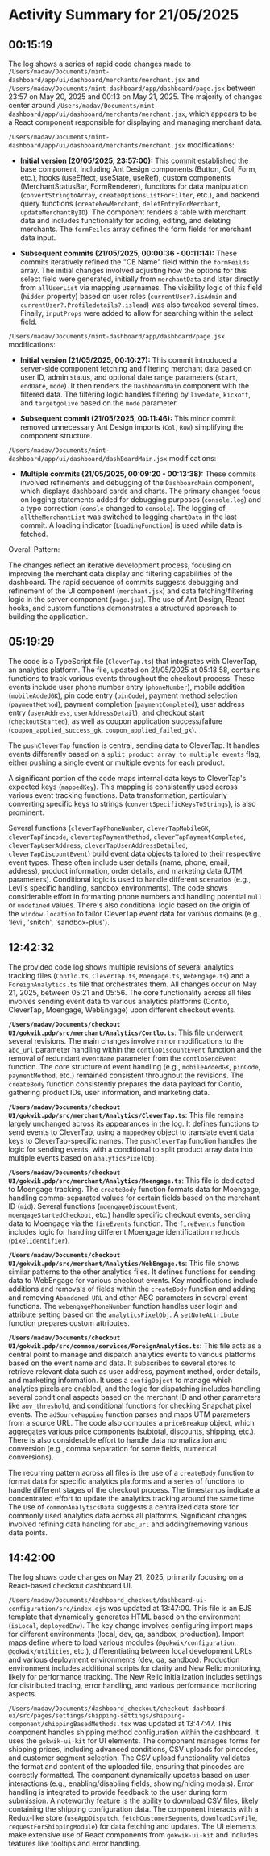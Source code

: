 # Activity Summary for 21/05/2025

## 00:15:19
The log shows a series of rapid code changes made to `/Users/madav/Documents/mint-dashboard/app/ui/dashboard/merchants/merchant.jsx` and `/Users/madav/Documents/mint-dashboard/app/dashboard/page.jsx` between 23:57 on May 20, 2025 and 00:13 on May 21, 2025.  The majority of changes center around `/Users/madav/Documents/mint-dashboard/app/ui/dashboard/merchants/merchant.jsx`, which appears to be a React component responsible for displaying and managing merchant data.


`/Users/madav/Documents/mint-dashboard/app/ui/dashboard/merchants/merchant.jsx` modifications:

* **Initial version (20/05/2025, 23:57:00):**  This commit established the base component, including Ant Design components (Button, Col, Form, etc.),  hooks (useEffect, useState, useRef), custom components (MerchantStatusBar, FormRenderer), functions for data manipulation (`convertStringtoArray`, `createOptionsListForFilter`, etc.), and backend query functions (`createNewMerchant`, `deletEntryForMerchant`, `updateMerchantByID`). The component renders a table with merchant data and includes functionality for adding, editing, and deleting merchants.  The `formFeilds` array defines the form fields for merchant data input.


* **Subsequent commits (21/05/2025, 00:00:36 - 00:11:14):** These commits iteratively refined the "CE Name" field within the `formFeilds` array.  The initial changes involved adjusting how the options for this select field were generated, initially from `merchantData` and later directly from `allUserList` via mapping usernames.  The visibility logic of this field (`hidden` property) based on user roles (`currentUser?.isAdmin` and `currentUser?.Profiledetails?.islead`) was also tweaked several times. Finally, `inputProps` were added to allow for searching within the select field.



`/Users/madav/Documents/mint-dashboard/app/dashboard/page.jsx` modifications:

* **Initial version (21/05/2025, 00:10:27):** This commit introduced a server-side component fetching and filtering merchant data based on user ID, admin status, and optional date range parameters (`start`, `endDate`, `mode`). It then renders the `DashboardMain` component with the filtered data. The filtering logic handles filtering by `livedate`, `kickoff`, and `targetgolive` based on the `mode` parameter.

* **Subsequent commit (21/05/2025, 00:11:46):** This minor commit removed unnecessary Ant Design imports (`Col`, `Row`) simplifying the component structure.



`/Users/madav/Documents/mint-dashboard/app/ui/dashboard/dashBoardMain.jsx` modifications:

* **Multiple commits (21/05/2025, 00:09:20 - 00:13:38):** These commits involved refinements and debugging of the `DashboardMain` component,  which displays dashboard cards and charts. The primary changes focus on logging statements added for debugging purposes (`console.log`) and a typo correction (`consle` changed to `console`). The logging of `alltheMerchantList` was switched to logging `chartData` in the last commit.  A loading indicator (`LoadingFunction`) is used while data is fetched.


Overall Pattern:

The changes reflect an iterative development process, focusing on improving the merchant data display and filtering capabilities of the dashboard.  The rapid sequence of commits suggests debugging and refinement of the UI component (`merchant.jsx`) and data fetching/filtering logic in the server component (`page.jsx`). The use of Ant Design, React hooks, and custom functions demonstrates a structured approach to building the application.


## 05:19:29
The code is a TypeScript file (`CleverTap.ts`) that integrates with CleverTap, an analytics platform.  The file, updated on 21/05/2025 at 05:18:58, contains functions to track various events throughout the checkout process.  These events include user phone number entry (`phoneNumber`), mobile addition (`mobileAddedGK`), pin code entry (`pinCode`), payment method selection (`paymentMethod`), payment completion (`paymentCompleted`), user address entry (`userAddress`, `userAddressDetail`), and checkout start (`checkoutStarted`), as well as coupon application success/failure (`coupon_applied_success_gk`, `coupon_applied_failed_gk`).

The `pushCleverTap` function is central, sending data to CleverTap. It handles events differently based on a `split_product_array_to_multiple_events` flag, either pushing a single event or multiple events for each product.

A significant portion of the code maps internal data keys to CleverTap's expected keys (`mappedKey`). This mapping is consistently used across various event tracking functions.  Data transformation, particularly converting specific keys to strings (`convertSpecificKeysToStrings`), is also prominent.

Several functions (`cleverTapPhoneNumber`, `cleverTapMobileGK`, `cleverTapPincode`, `clevertapPaymentMethod`, `cleverTapPaymentCompleted`, `cleverTapUserAddress`, `cleverTapUserAddressDetailed`, `cleverTapDiscountEvent`) build event data objects tailored to their respective event types.  These often include user details (name, phone, email, address), product information, order details, and marketing data (UTM parameters).  Conditional logic is used to handle different scenarios (e.g., Levi's specific handling, sandbox environments).  The code shows considerable effort in formatting phone numbers and handling potential `null` or `undefined` values.  There's also  conditional logic based on the origin of the `window.location` to tailor CleverTap event data for various domains (e.g., 'levi', 'snitch', 'sandbox-plus').


## 12:42:32
The provided code log shows multiple revisions of several analytics tracking files (`Contlo.ts`, `CleverTap.ts`, `Moengage.ts`, `WebEngage.ts`) and a `ForeignAnalytics.ts` file that orchestrates them.  All changes occur on May 21, 2025, between 05:21 and 05:56.  The core functionality across all files involves sending event data to various analytics platforms (Contlo, CleverTap, Moengage, WebEngage) upon different checkout events.

**`/Users/madav/Documents/checkout UI/gokwik.pdp/src/merchant/Analytics/Contlo.ts`**: This file underwent several revisions.  The main changes involve minor modifications to the `abc_url` parameter handling within the `contloDiscountEvent` function and the removal of redundant `eventName` parameter from the `contloSendEvent` function.  The core structure of event handling (e.g., `mobileAddedGK`, `pinCode`, `paymentMethod`, etc.) remained consistent throughout the revisions.  The `createBody` function consistently prepares the data payload for Contlo, gathering product IDs, user information, and marketing data.


**`/Users/madav/Documents/checkout UI/gokwik.pdp/src/merchant/Analytics/CleverTap.ts`**: This file remains largely unchanged across its appearances in the log.  It defines functions to send events to CleverTap, using a `mappedKey` object to translate event data keys to CleverTap-specific names. The `pushCleverTap` function handles the logic for sending events, with a conditional to split product array data into multiple events based on `analyticsPixelObj`.


**`/Users/madav/Documents/checkout UI/gokwik.pdp/src/merchant/Analytics/Moengage.ts`**: This file is dedicated to Moengage tracking. The `createBody` function formats data for Moengage, handling comma-separated values for certain fields based on the merchant ID (`mid`). Several functions (`moengageDiscountEvent`, `moengageStartedCheckout`, etc.) handle specific checkout events, sending data to Moengage via the `fireEvents` function. The `fireEvents` function includes logic for handling different Moengage identification methods (`pixelIdentifier`).


**`/Users/madav/Documents/checkout UI/gokwik.pdp/src/merchant/Analytics/WebEngage.ts`**: This file shows similar patterns to the other analytics files. It defines functions for sending data to WebEngage for various checkout events.  Key modifications include additions and removals of fields within the `createBody` function and adding and removing  `Abandoned URL` and other ABC parameters in several event functions.  The `webengagePhoneNumber` function handles user login and attribute setting based on the `analyticsPixelObj`. A `setNoteAttribute` function prepares custom attributes.


**`/Users/madav/Documents/checkout UI/gokwik.pdp/src/common/services/ForeignAnalytics.ts`**: This file acts as a central point to manage and dispatch analytics events to various platforms based on the event name and data. It subscribes to several stores to retrieve relevant data such as user address, payment method, order details, and marketing information. It uses a `configObject` to manage which analytics pixels are enabled, and the logic for dispatching includes handling several conditional aspects based on the merchant ID and other parameters like `aov_threshold`, and conditional functions for checking Snapchat pixel events. The `adSourceMapping` function parses and maps UTM parameters from a source URL.  The code also computes a `priceBreakup` object, which aggregates various price components (subtotal, discounts, shipping, etc.).  There is also considerable effort to handle data normalization and conversion (e.g., comma separation for some fields, numerical conversions).

The recurring pattern across all files is the use of a `createBody` function to format data for specific analytics platforms and a series of functions to handle different stages of the checkout process.  The timestamps indicate a concentrated effort to update the analytics tracking around the same time. The use of `commonAnalyticsData` suggests a centralized data store for commonly used analytics data across all platforms.  Significant changes involved refining data handling for `abc_url` and adding/removing various data points.


## 14:42:00
The log shows code changes on May 21, 2025, primarily focusing on a React-based checkout dashboard UI.

`/Users/madav/Documents/dashboard_checkout/dashboard-ui-configuration/src/index.ejs` was updated at 13:47:00.  This file is an EJS template that dynamically generates HTML based on the environment (`isLocal`, `deployedEnv`).  The key change involves configuring import maps for different environments (local, dev, qa, sandbox, production).  Import maps define where to load various modules (`@gokwik/configuration`, `@gokwik/utilities`, etc.),  differentiating between local development URLs and various deployment environments (dev, qa, sandbox).  Production environment includes additional scripts for clarity and New Relic monitoring, likely for performance tracking.  The  New Relic initialization includes settings for distributed tracing, error handling, and various performance monitoring aspects.

`/Users/madav/Documents/dashboard_checkout/checkout-dashboard-ui/src/pages/settings/shipping-settings/shipping-component/shippingBasedMethods.tsx` was updated at 13:47:47. This component handles shipping method configuration within the dashboard. It uses the `gokwik-ui-kit` for UI elements.  The component manages forms for shipping prices, including advanced conditions, CSV uploads for pincodes, and customer segment selection.  The CSV upload functionality validates the format and content of the uploaded file, ensuring that pincodes are correctly formatted. The component dynamically updates based on user interactions (e.g., enabling/disabling fields, showing/hiding modals).  Error handling is integrated to provide feedback to the user during form submission.  A noteworthy feature is the ability to download CSV files, likely containing the shipping configuration data.  The component interacts with a Redux-like store (`useAppDispatch`, `fetchCustomerSegments`, `downloadCsvFile`, `requestForShippingModule`) for data fetching and updates.  The UI elements make extensive use of React components from `gokwik-ui-kit` and includes features like tooltips and error handling.
